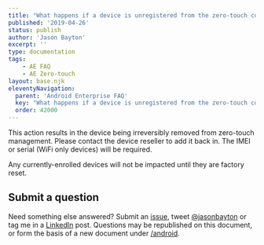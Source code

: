 ```yaml
---
title: "What happens if a device is unregistered from the zero-touch console?"
published: '2019-04-26'
status: publish
author: 'Jason Bayton'
excerpt: ''
type: documentation
tags: 
    - AE FAQ
    - AE Zero-touch
layout: base.njk
eleventyNavigation:
  parent: 'Android Enterprise FAQ'
  key: "What happens if a device is unregistered from the zero-touch console?"
  order: 42000
--- 
```

This action results in the device being irreversibly removed from zero-touch management. Please contact the device reseller to add it back in. The IMEI or serial (WiFi only devices) will be required.

Any currently-enrolled devices will not be impacted until they are factory reset.

## Submit a question

Need something else answered? Submit an [issue](https://github.com/jasonbayton/11ty/issues/new?assignees=jasonbayton&labels=documentation&template=content-request.md&title=%5BContent+request%5D), tweet [@jasonbayton](https://twitter.com/jasonbayton) or tag me in a [LinkedIn](https://linkedin.com/in/jasonbayton) post. Questions may be republished on this document, or form the basis of a new document under [/android](/android).